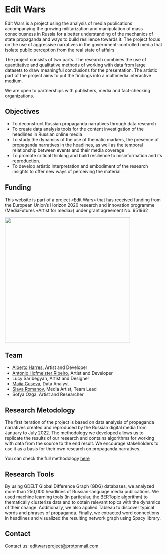# Edit Wars

Edit Wars is a project using the analysis of media publications accompanying the growing militarization and manipulation of mass consciousness in Russia for a better understanding of the mechanics of state propaganda and ways to build resilience towards it. The project focus on the use of aggressive narratives in the government-controlled media that isolate public perception from the real state of affairs

The project consists of two parts. The research combines the use of quantitative and qualitative methods of working with data from large datasets to draw meaningful conclusions for the presentation. The artistic part of the project aims to put the findings into a multimedia interactive medium. 

We are open to partnerships with publishers, media and fact-checking organizations.

## Objectives

- To deconstruct Russian propaganda narratives through data research
- To create data analysis tools for the content investigation of the headlines in Russian online media
- To study the dynamics of the use of thematic markers, the presence of propaganda narratives in the headlines, as well as the temporal relationship between events and their media coverage
- To promote critical thinking and build resilience to misinformation and its reproduction.
- To develop artistic interpretation and embodiment of the research insights to offer new ways of perceiving the material.

## Funding

This website is part of a project «Edit Wars»‎ that has received funding from the European Union’s Horizon 2020 research and innovation programme (MediaFutures «‎Artist for media»‎) under grant agreement No.  951962

<div align="left">
<img width="400px" src="https://mediafutures.eu/wp-content/uploads/2020/11/media-futures-whtlogo.png"/>
</div>

## Team

- [Alberto Harres](https://github.com/mneunomne), Artist and Developer
- [Antonio Hofmeister Ribeiro](https://github.com/antoniohof), Artist and Developer
- Lucy Saribegyan, Artist and Designer
- [Maiia Guseva](https://github.com/bobenkom), Data Analyst
- [Slava Romanov](https://davinel000.github.io/), Media Artist, Team Lead
- Sofya Ozga, Artist and Researcher

## Research Metodology

The first iteration of the project is based on data analysis of propaganda narratives created and reproduced by the Russian digital media from January to July 2022. The methodology we developed allows us to replicate the results of our research and contains algorithms for working with data from the source to the end result. We encourage stakeholders to use it as a basis for their own research on propaganda narratives.

You can check the full methodology [here](https://docs.google.com/document/d/1C-l0Eehe_5LkzkVgGjkDR78s6Fi4z-BOFgKY5JUEinQ/edit#)

## Research Tools 

By using GDELT Global Difference Graph (GDG) databases, we analyzed more than 250,000 headlines of Russian-language media publications. We used machine learning tools (in particular, the BERTopic algorithm) to thematically clusterize data and to obtain relevant topics with the dynamics of their change. Additionally, we also applied Tableau to discover typical words and phrases of propaganda. Finally, we extracted word connections in headlines and visualized the resulting network graph using Spacy library.

## Contact

Contact us: editwarsproject@protonmail.com
